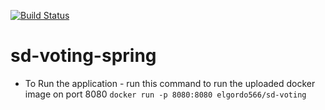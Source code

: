 [![Build Status](https://travis-ci.com/fahadmak/sd-voting-spring.svg?branch=develop)](https://travis-ci.com/fahadmak/sd-voting-spring)

# sd-voting-spring

- To Run the application - run this command to run the uploaded docker image on port 8080
`docker run -p 8080:8080 elgordo566/sd-voting`